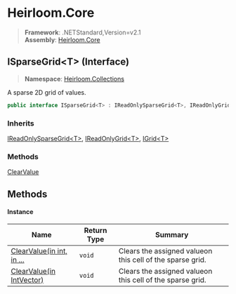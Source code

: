 # Heirloom.Core

> **Framework**: .NETStandard,Version=v2.1  
> **Assembly**: [Heirloom.Core][0]

## ISparseGrid\<T> (Interface)

> **Namespace**: [Heirloom.Collections][0]

A sparse 2D grid of values.

```cs
public interface ISparseGrid<T> : IReadOnlySparseGrid<T>, IReadOnlyGrid<T>, IGrid<T>
```

### Inherits

[IReadOnlySparseGrid\<T>][1], [IReadOnlyGrid\<T>][2], [IGrid\<T>][3]

### Methods

[ClearValue][4]

## Methods

#### Instance

| Name                           | Return Type | Summary                                                   |
|--------------------------------|-------------|-----------------------------------------------------------|
| [ClearValue(in int, in ...][4] | `void`      | Clears the assigned valueon this cell of the sparse grid. |
| [ClearValue(in IntVector)][4]  | `void`      | Clears the assigned valueon this cell of the sparse grid. |

[0]: ../../Heirloom.Core.md
[1]: IReadOnlySparseGrid[T].md
[2]: IReadOnlyGrid[T].md
[3]: IGrid[T].md
[4]: ISparseGrid[T]/ClearValue.md
